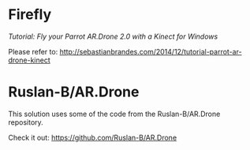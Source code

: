 Firefly
=======

*Tutorial: Fly your Parrot AR.Drone 2.0 with a Kinect for Windows*

Please refer to: http://sebastianbrandes.com/2014/12/tutorial-parrot-ar-drone-kinect

Ruslan-B/AR.Drone
=================

This solution uses some of the code from the Ruslan-B/AR.Drone repository.

Check it out: https://github.com/Ruslan-B/AR.Drone
